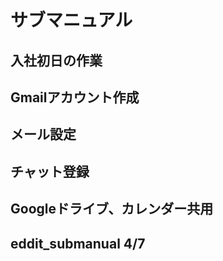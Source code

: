 # サブマニュアル
## 入社初日の作業
## Gmailアカウント作成
## メール設定
## チャット登録
## Googleドライブ、カレンダー共用

## eddit_submanual  4/7
